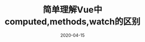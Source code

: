 ---
title: 简单理解Vue中computed,methods,watch的区别
date: 2020-04-15
tags:
 - 框架基础       
categories: 
 - vue
---